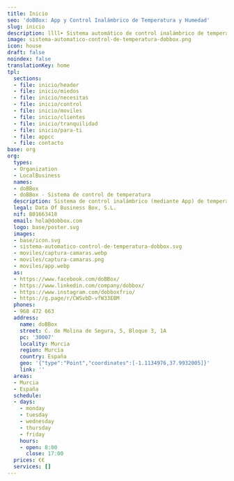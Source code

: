 ```yaml
---
title: Inicio
seo: 'doBBox: App y Control Inalámbrico de Temperatura y Humedad'
slug: inicio
description: llll➤ Sistema automático de control inalámbrico de temperatura y humedad ✅ para cámaras frigoríficas y de congelación, vitrinas, salas de elaboración, etc.
image: sistema-automatico-control-de-temperatura-dobbox.png
icon: house
draft: false
noindex: false
translationKey: home
tpl:
  sections:
  - file: inicio/header
  - file: inicio/miedos
  - file: inicio/necesitas
  - file: inicio/control
  - file: inicio/moviles
  - file: inicio/clientes
  - file: inicio/tranquilidad
  - file: inicio/para-ti
  - file: appcc
  - file: contacto
base: org
org:
  types:
  - Organization
  - LocalBusiness
  names:
  - doBBox
  - doBBox - Sistema de control de temperatura
  description: Sistema de control inalámbrico (mediante App) de temperatura y humedad para cámaras frigoríficas y de congelación, vitrinas, salas de elaboración, etc.
  legal: Data Of Business Box, S.L.
  nif: B01663418
  email: hola@dobbox.com
  logo: base/poster.svg
  images:
  - base/icon.svg
  - sistema-automatico-control-de-temperatura-dobbox.svg
  - moviles/captura-camaras.webp
  - moviles/captura-camaras.png
  - moviles/app.webp
  as:
  - https://www.facebook.com/doBBox/
  - https://www.linkedin.com/company/dobbox/
  - https://www.instagram.com/dobboxfrio/
  - https://g.page/r/CWSvbD-vfW33EBM
  phones:
  - 968 472 663
  address:
    name: doBBox
    street: C. de Molina de Segura, 5, Bloque 3, 1A
    pc: '30007'
    locality: Murcia
    region: Murcia
    country: España
    geo: '{"type":"Point","coordinates":[-1.1134976,37.9932005]}'
    link: ''
  areas:
  - Murcia
  - España
  schedule:
  - days:
    - monday
    - tuesday
    - wednesday
    - thursday
    - friday
    hours:
    - open: 8:00
      close: 17:00
  prices: €€
  services: []
---
```

